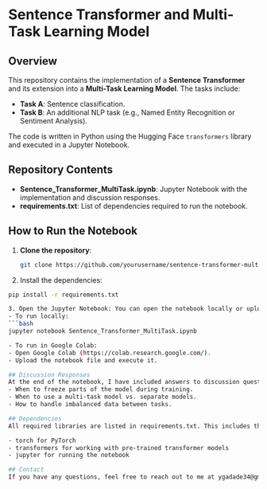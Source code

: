 # Sentence Transformer and Multi-Task Learning Model

## Overview

This repository contains the implementation of a **Sentence Transformer** and its extension into a **Multi-Task Learning Model**. The tasks include:

- **Task A**: Sentence classification.
- **Task B**: An additional NLP task (e.g., Named Entity Recognition or Sentiment Analysis).

The code is written in Python using the Hugging Face `transformers` library and executed in a Jupyter Notebook.

## Repository Contents

- **Sentence_Transformer_MultiTask.ipynb**: Jupyter Notebook with the implementation and discussion responses.
- **requirements.txt**: List of dependencies required to run the notebook.

## How to Run the Notebook

1. **Clone the repository**:
   ```bash
   git clone https://github.com/yourusername/sentence-transformer-multitask.git

2. Install the dependencies:

 ```bash
 pip install -r requirements.txt

3. Open the Jupyter Notebook: You can open the notebook locally or upload it to Google Colab:
- To run locally:
```bash
jupyter notebook Sentence_Transformer_MultiTask.ipynb

- To run in Google Colab:
- Open Google Colab (https://colab.research.google.com/).
- Upload the notebook file and execute it.

## Discussion Responses
At the end of the notebook, I have included answers to discussion questions related to:
- When to freeze parts of the model during training.
- When to use a multi-task model vs. separate models.
- How to handle imbalanced data between tasks.

## Dependencies
All required libraries are listed in requirements.txt. This includes the following major packages:

- torch for PyTorch
- transformers for working with pre-trained transformer models
- jupyter for running the notebook

## Contact
If you have any questions, feel free to reach out to me at ygadade34@gmail.com
